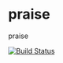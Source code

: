 # praise
praise

[![Build Status](https://travis-ci.org/Tindtily/praise.svg?branch=master)](https://travis-ci.org/Tindtily/praise)